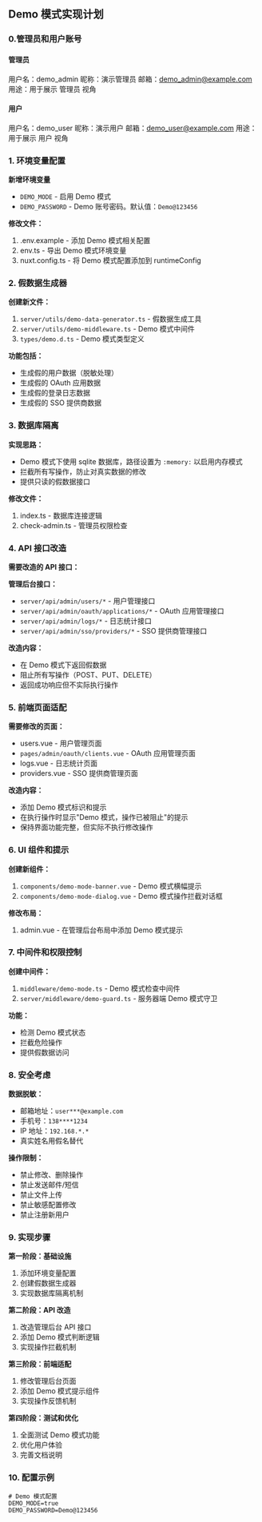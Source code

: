 ## Demo 模式实现计划

### 0.管理员和用户账号

#### 管理员

用户名：demo_admin
昵称：演示管理员
邮箱：demo_admin@example.com
用途：用于展示 管理员 视角

#### 用户

用户名：demo_user
昵称：演示用户
邮箱：demo_user@example.com
用途：用于展示 用户 视角

### 1. 环境变量配置

**新增环境变量**

-   `DEMO_MODE` - 启用 Demo 模式
-   `DEMO_PASSWORD` - Demo 账号密码。默认值：`Demo@123456`

**修改文件：**

1. .env.example - 添加 Demo 模式相关配置
2. env.ts - 导出 Demo 模式环境变量
3. nuxt.config.ts - 将 Demo 模式配置添加到 runtimeConfig

### 2. 假数据生成器

**创建新文件：**

1. `server/utils/demo-data-generator.ts` - 假数据生成工具
2. `server/utils/demo-middleware.ts` - Demo 模式中间件
3. `types/demo.d.ts` - Demo 模式类型定义

**功能包括：**

-   生成假的用户数据（脱敏处理）
-   生成假的 OAuth 应用数据
-   生成假的登录日志数据
-   生成假的 SSO 提供商数据

### 3. 数据库隔离

**实现思路：**

-   Demo 模式下使用 sqlite 数据库，路径设置为 `:memory:` 以启用内存模式
-   拦截所有写操作，防止对真实数据的修改
-   提供只读的假数据接口

**修改文件：**

1. index.ts - 数据库连接逻辑
2. check-admin.ts - 管理员权限检查

### 4. API 接口改造

**需要改造的 API 接口：**

**管理后台接口：**

-   `server/api/admin/users/*` - 用户管理接口
-   `server/api/admin/oauth/applications/*` - OAuth 应用管理接口
-   `server/api/admin/logs/*` - 日志统计接口
-   `server/api/admin/sso/providers/*` - SSO 提供商管理接口

**改造内容：**

-   在 Demo 模式下返回假数据
-   阻止所有写操作（POST、PUT、DELETE）
-   返回成功响应但不实际执行操作

### 5. 前端页面适配

**需要修改的页面：**

-   users.vue - 用户管理页面
-   `pages/admin/oauth/clients.vue` - OAuth 应用管理页面
-   logs.vue - 日志统计页面
-   providers.vue - SSO 提供商管理页面

**改造内容：**

-   添加 Demo 模式标识和提示
-   在执行操作时显示"Demo 模式，操作已被阻止"的提示
-   保持界面功能完整，但实际不执行修改操作

### 6. UI 组件和提示

**创建新组件：**

1. `components/demo-mode-banner.vue` - Demo 模式横幅提示
2. `components/demo-mode-dialog.vue` - Demo 模式操作拦截对话框

**修改布局：**

1. admin.vue - 在管理后台布局中添加 Demo 模式提示

### 7. 中间件和权限控制

**创建中间件：**

1. `middleware/demo-mode.ts` - Demo 模式检查中间件
2. `server/middleware/demo-guard.ts` - 服务器端 Demo 模式守卫

**功能：**

-   检测 Demo 模式状态
-   拦截危险操作
-   提供假数据访问

### 8. 安全考虑

**数据脱敏：**

-   邮箱地址：`user***@example.com`
-   手机号：`138****1234`
-   IP 地址：`192.168.*.*`
-   真实姓名用假名替代

**操作限制：**

-   禁止修改、删除操作
-   禁止发送邮件/短信
-   禁止文件上传
-   禁止敏感配置修改
-   禁止注册新用户

### 9. 实现步骤

**第一阶段：基础设施**

1. 添加环境变量配置
2. 创建假数据生成器
3. 实现数据库隔离机制

**第二阶段：API 改造**

1. 改造管理后台 API 接口
2. 添加 Demo 模式判断逻辑
3. 实现操作拦截机制

**第三阶段：前端适配**

1. 修改管理后台页面
2. 添加 Demo 模式提示组件
3. 实现操作反馈机制

**第四阶段：测试和优化**

1. 全面测试 Demo 模式功能
2. 优化用户体验
3. 完善文档说明

### 10. 配置示例

```env
# Demo 模式配置
DEMO_MODE=true
DEMO_PASSWORD=Demo@123456
```
